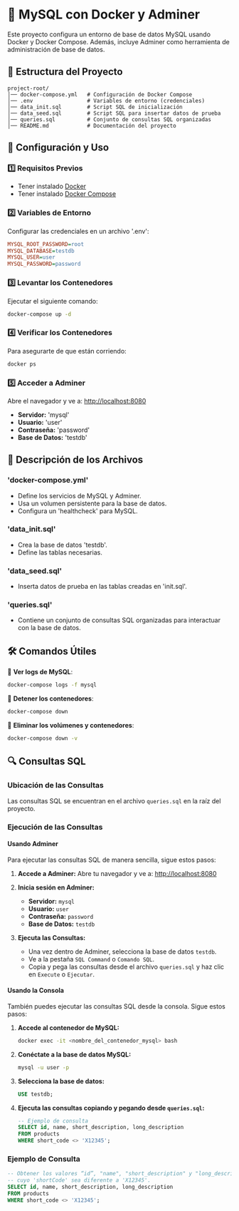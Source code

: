 # 📌 MySQL con Docker y Adminer

Este proyecto configura un entorno de base de datos MySQL usando Docker y Docker Compose. Además, incluye Adminer como herramienta de administración de base de datos.

## 📂 Estructura del Proyecto
```plaintext
project-root/
│── docker-compose.yml   # Configuración de Docker Compose
│── .env                 # Variables de entorno (credenciales)
│── data_init.sql        # Script SQL de inicialización
│── data_seed.sql        # Script SQL para insertar datos de prueba
│── queries.sql          # Conjunto de consultas SQL organizadas
│── README.md            # Documentación del proyecto
```

## 🚀 Configuración y Uso

### 1️⃣ **Requisitos Previos**
- Tener instalado [Docker](https://www.docker.com/)
- Tener instalado [Docker Compose](https://docs.docker.com/compose/install/)

### 2️⃣ **Variables de Entorno**
Configurar las credenciales en un archivo '.env':
```ini
MYSQL_ROOT_PASSWORD=root
MYSQL_DATABASE=testdb
MYSQL_USER=user
MYSQL_PASSWORD=password
```

### 3️⃣ **Levantar los Contenedores**
Ejecutar el siguiente comando:
```sh
docker-compose up -d
```

### 4️⃣ **Verificar los Contenedores**
Para asegurarte de que están corriendo:
```sh
docker ps
```

### 5️⃣ **Acceder a Adminer**
Abre el navegador y ve a: [http://localhost:8080](http://localhost:8080)
- **Servidor:** 'mysql'
- **Usuario:** 'user'
- **Contraseña:** 'password'
- **Base de Datos:** 'testdb'

## 📜 Descripción de los Archivos

### 'docker-compose.yml'
- Define los servicios de MySQL y Adminer.
- Usa un volumen persistente para la base de datos.
- Configura un 'healthcheck' para MySQL.

### 'data_init.sql'
- Crea la base de datos 'testdb'.
- Define las tablas necesarias.

### 'data_seed.sql'
- Inserta datos de prueba en las tablas creadas en 'init.sql'.

### 'queries.sql'
- Contiene un conjunto de consultas SQL organizadas para interactuar con la base de datos.

## 🛠 Comandos Útiles

📌 **Ver logs de MySQL**:
```sh
docker-compose logs -f mysql
```
📌 **Detener los contenedores**:
```sh
docker-compose down
```
📌 **Eliminar los volúmenes y contenedores**:
```sh
docker-compose down -v
```

## 🔍 Consultas SQL

### Ubicación de las Consultas
Las consultas SQL se encuentran en el archivo `queries.sql` en la raíz del proyecto.

### Ejecución de las Consultas

#### Usando Adminer
Para ejecutar las consultas SQL de manera sencilla, sigue estos pasos:

1. **Accede a Adminer:**
   Abre tu navegador y ve a: [http://localhost:8080](http://localhost:8080)

2. **Inicia sesión en Adminer:**
   - **Servidor:** `mysql`
   - **Usuario:** `user`
   - **Contraseña:** `password`
   - **Base de Datos:** `testdb`

3. **Ejecuta las Consultas:**
   - Una vez dentro de Adminer, selecciona la base de datos `testdb`.
   - Ve a la pestaña `SQL Command` o `Comando SQL`.
   - Copia y pega las consultas desde el archivo `queries.sql` y haz clic en `Execute` o `Ejecutar`.

#### Usando la Consola
También puedes ejecutar las consultas SQL desde la consola. Sigue estos pasos:

1. **Accede al contenedor de MySQL:**
   ```sh
   docker exec -it <nombre_del_contenedor_mysql> bash
   ```

2. **Conéctate a la base de datos MySQL:**
   ```sh
   mysql -u user -p
   ```

3. **Selecciona la base de datos:**
   ```sql
   USE testdb;
   ```

4. **Ejecuta las consultas copiando y pegando desde `queries.sql`:**
   ```sql
   -- Ejemplo de consulta
   SELECT id, name, short_description, long_description
   FROM products
   WHERE short_code <> 'X12345';
   ```

### Ejemplo de Consulta
```sql
-- Obtener los valores “id”, "name", "short_description" y "long_description" de los productos 
-- cuyo 'shortCode' sea diferente a 'X12345'.
SELECT id, name, short_description, long_description
FROM products
WHERE short_code <> 'X12345';
```